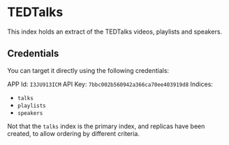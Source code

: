 # TEDTalks

This index holds an extract of the TEDTalks videos, playlists and speakers.

## Credentials

You can target it directly using the following credentials:

APP Id: `I3JU913ICM`
API Key: `7bbc002b560942a366ca70ee403919d8`
Indices:
  - `talks`
  - `playlists`
  - `speakers`

Not that the `talks` index is the primary index, and replicas have been
created, to allow ordering by different criteria.


